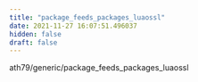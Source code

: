 ```yaml
---
title: "package_feeds_packages_luaossl"
date: 2021-11-27 16:07:51.496037
hidden: false
draft: false
---
```


ath79/generic/package_feeds_packages_luaossl

